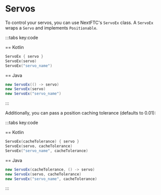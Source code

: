 # Servos

To control your servos, you can use NextFTC's `ServoEx` class. A `ServoEx` 
wraps a `Servo` and implements `Positionable`.

:::tabs key:code

== Kotlin

```kotlin
ServoEx { servo }
ServoEx(servo)
ServoEx("servo_name")
```

== Java

```java
new ServoEx(() -> servo)
new ServoEx(servo)
new ServoEx("servo_name")
```

:::

Additionally, you can pass a position caching tolerance (defaults to 0.01):

:::tabs key:code

== Kotlin

```kotlin
ServoEx(cacheTolerance) { servo }
ServoEx(servo, cacheTolerance)
ServoEx("servo_name", cacheTolerance)
```

== Java

```java
new ServoEx(cacheTolerance, () -> servo)
new ServoEx(servo, cacheTolerance)
new ServoEx("servo_name", cacheTolerance)
```

:::